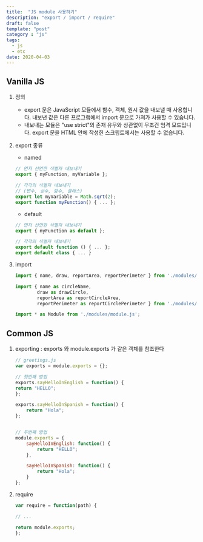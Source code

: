 ```yaml
---
title:  "JS module 사용하기"
description: "export / import / require"
draft: false
template: "post"
category : "js"
tags:
  - js
  - etc
date: 2020-04-03
---
```

## Vanilla JS

1. 정의
    - export 문은 JavaScript 모듈에서 함수, 객체, 원시 값을 내보낼 때 사용합니다. 내보낸 값은 다른 프로그램에서 import 문으로 가져가 사용할 수 있습니다.
    - 내보내는 모듈은 "use strict"의 존재 유무와 상관없이 무조건 엄격 모드입니다. export 문을 HTML 안에 작성한 스크립트에서는 사용할 수 없습니다.

2. export 종류
    - named

    ```js
    // 먼저 선언한 식별자 내보내기
    export { myFunction, myVariable };

    // 각각의 식별자 내보내기
    // (변수, 상수, 함수, 클래스)
    export let myVariable = Math.sqrt(2);
    export function myFunction() { ... };
    ```

    - default

    ```js
    // 먼저 선언한 식별자 내보내기
    export { myFunction as default };

    // 각각의 식별자 내보내기
    export default function () { ... };
    export default class { ... }
    ```

3. import

    ```js
    import { name, draw, reportArea, reportPerimeter } from './modules/square.js';

    import { name as circleName,
            draw as drawCircle,
            reportArea as reportCircleArea,
            reportPerimeter as reportCirclePerimeter } from './modules/circle.js';

    import * as Module from './modules/module.js';
    ```

## Common JS


1. exporting :  exports 와 module.exports 가 같은 객체를 참조한다

    ```js
    // greetings.js
    var exports = module.exports = {};

    // 첫번째 방법
    exports.sayHelloInEnglish = function() {
    return "HELLO";
    };

    exports.sayHelloInSpanish = function() {
        return "Hola";
    };


    // 두번째 방법
    module.exports = {
        sayHelloInEnglish: function() {
            return "HELLO";
        },

        sayHelloInSpanish: function() {
            return "Hola";
        }
    };  


    ```

2. require

    ```js
    var require = function(path) {

    // ...

    return module.exports;
    };
    ```
